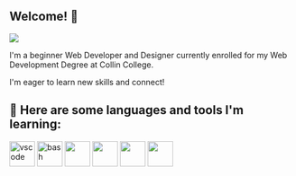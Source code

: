 ## Welcome! 👋

<link rel="stylesheet" type='text/css' href="https://cdn.jsdelivr.net/gh/devicons/devicon@latest/devicon.min.css" />
          

<img src="https://capsule-render.vercel.app/api?type=speech&color=48cae4&height=100&section=header&text=Nice%20To%20Meet%20You&fontSize=60&animation=fadeIn" />

<p>I'm a beginner Web Developer and Designer currently enrolled for my Web Development Degree at Collin College.</p>
<p>I'm eager to learn new skills and connect!</p>

<h2> 🧰 Here are some languages and tools I'm learning:</h2>
<p align="left">
  <img src="https://cdn.jsdelivr.net/gh/devicons/devicon/icons/vscode/vscode-original.svg" alt="vscode" width="45" height="45"/>
  <img src="https://cdn.jsdelivr.net/gh/devicons/devicon@latest/icons/cplusplus/cplusplus-original.svg" alt="bash" width="45" height="45"/>
  <img src="https://cdn.jsdelivr.net/gh/devicons/devicon@latest/icons/java/java-original.svg" width="45" height="45"/>
<!--   <img src="" width="45" height="45"/> -->
  <img src="https://cdn.jsdelivr.net/gh/devicons/devicon@latest/icons/html5/html5-original.svg" width="45" height="45"/>
  <img src="https://cdn.jsdelivr.net/gh/devicons/devicon@latest/icons/css3/css3-original.svg" width="45" height="45"/>
  <img src="https://cdn.jsdelivr.net/gh/devicons/devicon@latest/icons/javascript/javascript-original.svg" width="45" height="45"/>
</p>
<!--
**bgallegosdev/bgallegosdev** is a ✨ _special_ ✨ repository because its `README.md` (this file) appears on your GitHub profile.

Here are some ideas to get you started:

- 🔭 I’m currently working on ...
- 🌱 I’m currently learning ...
- 👯 I’m looking to collaborate on ...
- 🤔 I’m looking for help with ...
- 💬 Ask me about ...
- 📫 How to reach me: ...
- 😄 Pronouns: ...
- ⚡ Fun fact: ...
-->
